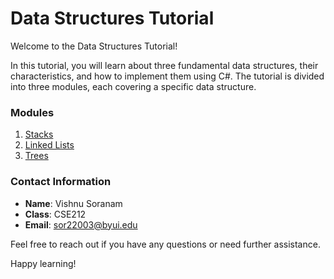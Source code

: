 # Data Structures Tutorial

Welcome to the Data Structures Tutorial!

In this tutorial, you will learn about three fundamental data structures, their characteristics, and how to implement them using C#. The tutorial is divided into three modules, each covering a specific data structure.

### Modules
1. [Stacks](1-stack.md)
2. [Linked Lists](2-linked_list.md)
3. [Trees](3-trees.md)

### Contact Information
- **Name**: Vishnu Soranam
- **Class**: CSE212
- **Email**: sor22003@byui.edu

Feel free to reach out if you have any questions or need further assistance.

Happy learning!
